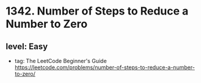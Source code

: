 # 1342. Number of Steps to Reduce a Number to Zero
## level: Easy

- tag: The LeetCode Beginner's Guide
https://leetcode.com/problems/number-of-steps-to-reduce-a-number-to-zero/
